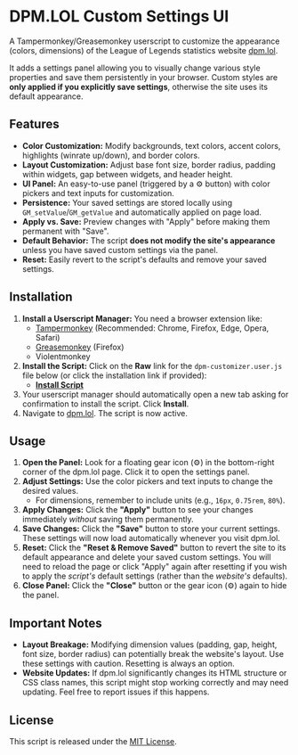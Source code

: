 # DPM.LOL Custom Settings UI

A Tampermonkey/Greasemonkey userscript to customize the appearance (colors, dimensions) of the League of Legends statistics website [dpm.lol](https://dpm.lol/).

It adds a settings panel allowing you to visually change various style properties and save them persistently in your browser. Custom styles are **only applied if you explicitly save settings**, otherwise the site uses its default appearance.

## Features

*   **Color Customization:** Modify backgrounds, text colors, accent colors, highlights (winrate up/down), and border colors.
*   **Layout Customization:** Adjust base font size, border radius, padding within widgets, gap between widgets, and header height.
*   **UI Panel:** An easy-to-use panel (triggered by a ⚙️ button) with color pickers and text inputs for customization.
*   **Persistence:** Your saved settings are stored locally using `GM_setValue`/`GM_getValue` and automatically applied on page load.
*   **Apply vs. Save:** Preview changes with "Apply" before making them permanent with "Save".
*   **Default Behavior:** The script **does not modify the site's appearance** unless you have saved custom settings via the panel.
*   **Reset:** Easily revert to the script's defaults and remove your saved settings.

## Installation

1.  **Install a Userscript Manager:** You need a browser extension like:
    *   [Tampermonkey](https://www.tampermonkey.net/) (Recommended: Chrome, Firefox, Edge, Opera, Safari)
    *   [Greasemonkey](https://addons.mozilla.org/en-US/firefox/addon/greasemonkey/) (Firefox)
    *   Violentmonkey
2.  **Install the Script:** Click on the **Raw** link for the `dpm-customizer.user.js` file below (or click the installation link if provided):
    *   [**Install Script**](https://raw.githubusercontent.com/YourUsername/YourRepositoryName/main/dpm-customizer.user.js) <!-- Update this link! -->
3.  Your userscript manager should automatically open a new tab asking for confirmation to install the script. Click **Install**.
4.  Navigate to [dpm.lol](https://dpm.lol/). The script is now active.

## Usage

1.  **Open the Panel:** Look for a floating gear icon (⚙️) in the bottom-right corner of the dpm.lol page. Click it to open the settings panel.
2.  **Adjust Settings:** Use the color pickers and text inputs to change the desired values.
    *   For dimensions, remember to include units (e.g., `16px`, `0.75rem`, `80%`).
3.  **Apply Changes:** Click the **"Apply"** button to see your changes immediately *without* saving them permanently.
4.  **Save Changes:** Click the **"Save"** button to store your current settings. These settings will now load automatically whenever you visit dpm.lol.
5.  **Reset:** Click the **"Reset & Remove Saved"** button to revert the site to its default appearance and delete your saved custom settings. You will need to reload the page or click "Apply" again after resetting if you wish to apply the *script's* default settings (rather than the *website's* defaults).
6.  **Close Panel:** Click the **"Close"** button or the gear icon (⚙️) again to hide the panel.

## Important Notes

*   **Layout Breakage:** Modifying dimension values (padding, gap, height, font size, border radius) can potentially break the website's layout. Use these settings with caution. Resetting is always an option.
*   **Website Updates:** If dpm.lol significantly changes its HTML structure or CSS class names, this script might stop working correctly and may need updating. Feel free to report issues if this happens.

## License

This script is released under the [MIT License](LICENSE).